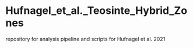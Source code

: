 # Hufnagel_et_al._Teosinte_Hybrid_Zones
repository for analysis pipeline and scripts for Hufnagel et al. 2021
